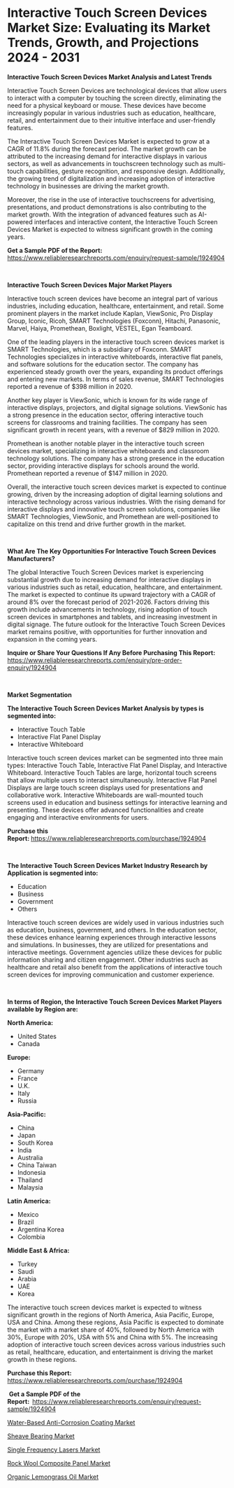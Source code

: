 <p><h1>Interactive Touch Screen Devices Market Size: Evaluating its Market Trends, Growth, and Projections 2024 - 2031</h1></p><p><strong>Interactive Touch Screen Devices Market Analysis and Latest Trends</strong></p>
<p><p>Interactive Touch Screen Devices are technological devices that allow users to interact with a computer by touching the screen directly, eliminating the need for a physical keyboard or mouse. These devices have become increasingly popular in various industries such as education, healthcare, retail, and entertainment due to their intuitive interface and user-friendly features.</p><p>The Interactive Touch Screen Devices Market is expected to grow at a CAGR of 11.8% during the forecast period. The market growth can be attributed to the increasing demand for interactive displays in various sectors, as well as advancements in touchscreen technology such as multi-touch capabilities, gesture recognition, and responsive design. Additionally, the growing trend of digitalization and increasing adoption of interactive technology in businesses are driving the market growth.</p><p>Moreover, the rise in the use of interactive touchscreens for advertising, presentations, and product demonstrations is also contributing to the market growth. With the integration of advanced features such as AI-powered interfaces and interactive content, the Interactive Touch Screen Devices Market is expected to witness significant growth in the coming years.</p></p>
<p><strong>Get a Sample PDF of the Report:&nbsp;</strong> <a href="https://www.reliableresearchreports.com/enquiry/request-sample/1924904">https://www.reliableresearchreports.com/enquiry/request-sample/1924904</a></p>
<p>&nbsp;</p>
<p><strong>Interactive Touch Screen Devices Major Market Players</strong></p>
<p><p>Interactive touch screen devices have become an integral part of various industries, including education, healthcare, entertainment, and retail. Some prominent players in the market include Kaplan, ViewSonic, Pro Display Group, Iconic, Ricoh, SMART Technologies (Foxconn), Hitachi, Panasonic, Marvel, Haiya, Promethean, Boxlight, VESTEL, Egan Teamboard.</p><p>One of the leading players in the interactive touch screen devices market is SMART Technologies, which is a subsidiary of Foxconn. SMART Technologies specializes in interactive whiteboards, interactive flat panels, and software solutions for the education sector. The company has experienced steady growth over the years, expanding its product offerings and entering new markets. In terms of sales revenue, SMART Technologies reported a revenue of $398 million in 2020.</p><p>Another key player is ViewSonic, which is known for its wide range of interactive displays, projectors, and digital signage solutions. ViewSonic has a strong presence in the education sector, offering interactive touch screens for classrooms and training facilities. The company has seen significant growth in recent years, with a revenue of $829 million in 2020.</p><p>Promethean is another notable player in the interactive touch screen devices market, specializing in interactive whiteboards and classroom technology solutions. The company has a strong presence in the education sector, providing interactive displays for schools around the world. Promethean reported a revenue of $147 million in 2020.</p><p>Overall, the interactive touch screen devices market is expected to continue growing, driven by the increasing adoption of digital learning solutions and interactive technology across various industries. With the rising demand for interactive displays and innovative touch screen solutions, companies like SMART Technologies, ViewSonic, and Promethean are well-positioned to capitalize on this trend and drive further growth in the market.</p></p>
<p>&nbsp;</p>
<p><strong>What Are The Key Opportunities For Interactive Touch Screen Devices Manufacturers?</strong></p>
<p><p>The global Interactive Touch Screen Devices market is experiencing substantial growth due to increasing demand for interactive displays in various industries such as retail, education, healthcare, and entertainment. The market is expected to continue its upward trajectory with a CAGR of around 8% over the forecast period of 2021-2026. Factors driving this growth include advancements in technology, rising adoption of touch screen devices in smartphones and tablets, and increasing investment in digital signage. The future outlook for the Interactive Touch Screen Devices market remains positive, with opportunities for further innovation and expansion in the coming years.</p></p>
<p><strong>Inquire or Share Your Questions If Any Before Purchasing This Report:</strong> <a href="https://www.reliableresearchreports.com/enquiry/pre-order-enquiry/1924904">https://www.reliableresearchreports.com/enquiry/pre-order-enquiry/1924904</a></p>
<p>&nbsp;</p>
<p><strong>Market Segmentation</strong></p>
<p><strong>The Interactive Touch Screen Devices Market Analysis by types is segmented into:</strong></p>
<p><ul><li>Interactive Touch Table</li><li>Interactive Flat Panel Display</li><li>Interactive Whiteboard</li></ul></p>
<p><p>Interactive touch screen devices market can be segmented into three main types: Interactive Touch Table, Interactive Flat Panel Display, and Interactive Whiteboard. Interactive Touch Tables are large, horizontal touch screens that allow multiple users to interact simultaneously. Interactive Flat Panel Displays are large touch screen displays used for presentations and collaborative work. Interactive Whiteboards are wall-mounted touch screens used in education and business settings for interactive learning and presenting. These devices offer advanced functionalities and create engaging and interactive environments for users.</p></p>
<p><strong>Purchase this Report:&nbsp;</strong><a href="https://www.reliableresearchreports.com/purchase/1924904">https://www.reliableresearchreports.com/purchase/1924904</a></p>
<p>&nbsp;</p>
<p><strong>The Interactive Touch Screen Devices Market Industry Research by Application is segmented into:</strong></p>
<p><ul><li>Education</li><li>Business</li><li>Government</li><li>Others</li></ul></p>
<p><p>Interactive touch screen devices are widely used in various industries such as education, business, government, and others. In the education sector, these devices enhance learning experiences through interactive lessons and simulations. In businesses, they are utilized for presentations and interactive meetings. Government agencies utilize these devices for public information sharing and citizen engagement. Other industries such as healthcare and retail also benefit from the applications of interactive touch screen devices for improving communication and customer experience.</p></p>
<p>&nbsp;</p>
<p><strong>In terms of Region, the Interactive Touch Screen Devices Market Players available by Region are:</strong></p>
<p>
    <p> <strong> North America: </strong>
        <ul>
            <li>United States</li>
            <li>Canada</li>
        </ul>
        </p> 
    <p> <strong> Europe: </strong>
        <ul>
            <li>Germany</li>
            <li>France</li>
            <li>U.K.</li>
            <li>Italy</li>
            <li>Russia</li>
        </ul>
        </p> 
    <p> <strong> Asia-Pacific: </strong>
        <ul>
            <li>China</li>
            <li>Japan</li>
            <li>South Korea</li>
            <li>India</li>
            <li>Australia</li>
            <li>China Taiwan</li>
            <li>Indonesia</li>
            <li>Thailand</li>
            <li>Malaysia</li>
        </ul>
        </p> 
    <p> <strong> Latin America: </strong>
        <ul>
            <li>Mexico</li>
            <li>Brazil</li>
            <li>Argentina Korea</li>
            <li>Colombia</li>
        </ul>
        </p> 
    <p> <strong> Middle East & Africa: </strong>
        <ul>
            <li>Turkey</li>
            <li>Saudi</li>
            <li>Arabia</li>
            <li>UAE</li>
            <li>Korea</li>
        </ul>
    </p>
    </p>
<p><p>The interactive touch screen devices market is expected to witness significant growth in the regions of North America, Asia Pacific, Europe, USA and China. Among these regions, Asia Pacific is expected to dominate the market with a market share of 40%, followed by North America with 30%, Europe with 20%, USA with 5% and China with 5%. The increasing adoption of interactive touch screen devices across various industries such as retail, healthcare, education, and entertainment is driving the market growth in these regions.</p></p>
<p><strong>Purchase this Report: </strong><a href="https://www.reliableresearchreports.com/purchase/1924904">https://www.reliableresearchreports.com/purchase/1924904</a></p>
<p>&nbsp;<strong>Get a Sample PDF of the Report:&nbsp;&nbsp;</strong><a href="https://www.reliableresearchreports.com/enquiry/request-sample/1924904">https://www.reliableresearchreports.com/enquiry/request-sample/1924904</a></p>
<p><strong></strong></p>
<p><p><a href="https://poised-avenue-46d.notion.site/Water-Based-Anti-Corrosion-Coating-Market-Size-Reflecting-a-Forecast-Till-2031-Market-By-Type-By-A-5cdbb35df1d747eda91a5002555d12db">Water-Based Anti-Corrosion Coating Market</a></p><p><a href="https://fearless-okapi-6c8.notion.site/Sheave-Bearing-Market-Offer-Valuable-Insights-into-Market-Size-Market-Share-Market-Trends-and-Pro-012ff8ad76d14d209e4558566f202fb1">Sheave Bearing Market</a></p><p><a href="https://view.publitas.com/reportprime-1/single-frequency-lasers-market-size-reflecting-a-forecast-till-2031-market-by-type-by-application-and-by-geography/">Single Frequency Lasers Market</a></p><p><a href="https://gamy-alyssum-396.notion.site/Rock-Wool-Composite-Panel-Market-Analysis-and-Market-Size-Global-Industry-Overview-Market-Segmenta-95864b0a55154d10b2e530e04aeaefad">Rock Wool Composite Panel Market</a></p><p><a href="https://view.publitas.com/reportprime-1/insights-into-organic-lemongrass-oil-market-size-analysing-market-share-trends-and-growth-from-2024-to-2031/">Organic Lemongrass Oil Market</a></p></p>
